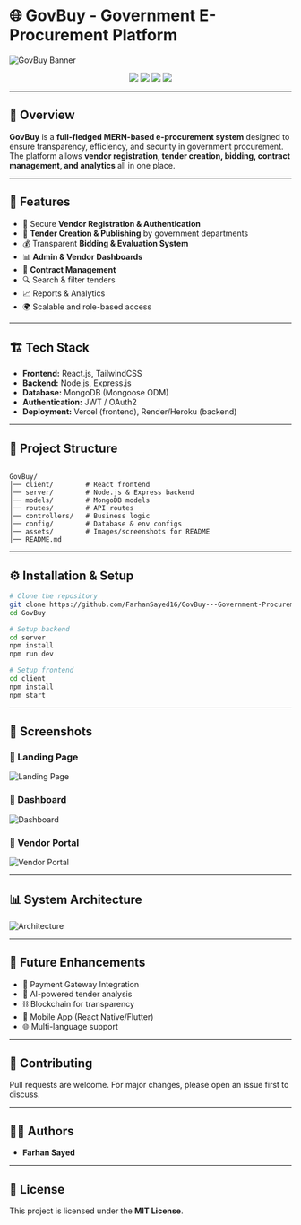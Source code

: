 # 🌐 GovBuy - Government E-Procurement Platform

![GovBuy Banner](assets/banner.png) <!-- Replace with your project banner -->

<p align="center">
  <a href="https://github.com/FarhanSayed16/GovBuy---Government-Procurement-Platform/stargazers"><img src="https://img.shields.io/github/stars/FarhanSayed16/GovBuy---Government-Procurement-Platform?style=social" /></a>
  <a href="https://github.com/FarhanSayed16/GovBuy---Government-Procurement-Platform/network/members"><img src="https://img.shields.io/github/forks/FarhanSayed16/GovBuy---Government-Procurement-Platform?style=social" /></a>
  <img src="https://img.shields.io/badge/MERN-Stack-blue?logo=mongodb&logoColor=white" />
  <img src="https://img.shields.io/badge/License-MIT-green" />
</p>

---

## 📌 Overview
**GovBuy** is a **full-fledged MERN-based e-procurement system** designed to ensure transparency, efficiency, and security in government procurement.  
The platform allows **vendor registration, tender creation, bidding, contract management, and analytics** all in one place.

---

## 🚀 Features
- 🔐 Secure **Vendor Registration & Authentication**
- 📝 **Tender Creation & Publishing** by government departments
- 💰 Transparent **Bidding & Evaluation System**
- 📊 **Admin & Vendor Dashboards**
- 📑 **Contract Management**
- 🔍 Search & filter tenders
- 📈 Reports & Analytics
- 🌍 Scalable and role-based access

---

## 🏗 Tech Stack
- **Frontend:** React.js, TailwindCSS  
- **Backend:** Node.js, Express.js  
- **Database:** MongoDB (Mongoose ODM)  
- **Authentication:** JWT / OAuth2  
- **Deployment:** Vercel (frontend), Render/Heroku (backend)

---

## 📂 Project Structure
```

GovBuy/
│── client/        # React frontend
│── server/        # Node.js & Express backend
│── models/        # MongoDB models
│── routes/        # API routes
│── controllers/   # Business logic
│── config/        # Database & env configs
│── assets/        # Images/screenshots for README
│── README.md

````

---

## ⚙️ Installation & Setup
```bash
# Clone the repository
git clone https://github.com/FarhanSayed16/GovBuy---Government-Procurement-Platform.git
cd GovBuy

# Setup backend
cd server
npm install
npm run dev

# Setup frontend
cd client
npm install
npm start
````

---

## 📸 Screenshots

### 🔹 Landing Page

![Landing Page](assets/landing.png)

### 🔹 Dashboard

![Dashboard](assets/dashboard.png)

### 🔹 Vendor Portal

![Vendor Portal](assets/vendor.png)

---

## 📊 System Architecture

![Architecture](assets/architecture.png) <!-- draw or export a diagram -->

---

## 🚀 Future Enhancements

* 🔗 Payment Gateway Integration
* 🤖 AI-powered tender analysis
* ⛓ Blockchain for transparency
* 📱 Mobile App (React Native/Flutter)
* 🌐 Multi-language support

---

## 🤝 Contributing

Pull requests are welcome. For major changes, please open an issue first to discuss.

---

## 👨‍💻 Authors

* **Farhan Sayed**

---

## 📜 License

This project is licensed under the **MIT License**.

```
